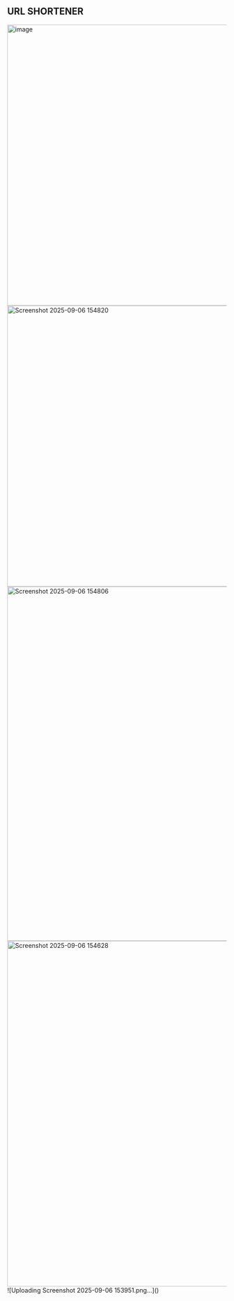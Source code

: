 ## URL SHORTENER
<img width="1385" height="643" alt="image" src="https://github.com/user-attachments/assets/2bf9f7a5-2d06-4db6-aed6-e925f4a6c17f" />
<img width="1385" height="643" alt="Screenshot 2025-09-06 154820" src="https://github.com/user-attachments/assets/6101fdba-4009-43a2-a0ee-27d69090bbd1" />

<img width="1893" height="811" alt="Screenshot 2025-09-06 154806" src="https://github.com/user-attachments/assets/a43ea83a-f99f-40c4-8747-d0babe62e836" />
<img width="1913" height="791" alt="Screenshot 2025-09-06 154628" src="https://github.com/user-attachments/assets/a7bbd8c3-2868-4f7f-8aa3-a67821efd8d4" />
![Uploading Screenshot 2025-09-06 153951.png…]()
